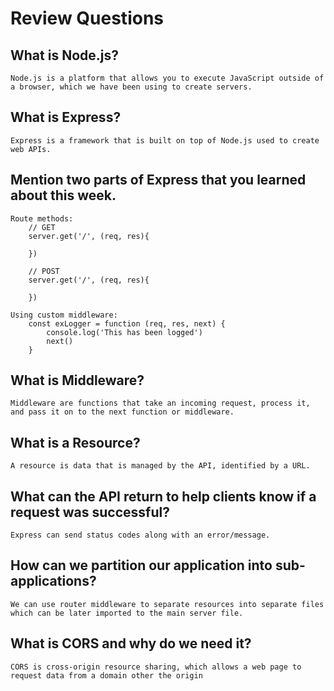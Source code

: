 # Review Questions

## What is Node.js?
    Node.js is a platform that allows you to execute JavaScript outside of a browser, which we have been using to create servers.

## What is Express?
    Express is a framework that is built on top of Node.js used to create web APIs.

## Mention two parts of Express that you learned about this week.
    Route methods: 
        // GET
        server.get('/', (req, res){

        })

        // POST
        server.get('/', (req, res){

        })

    Using custom middleware:
        const exLogger = function (req, res, next) {
            console.log('This has been logged')
            next()
        }    

## What is Middleware?
    Middleware are functions that take an incoming request, process it, and pass it on to the next function or middleware.

## What is a Resource?
    A resource is data that is managed by the API, identified by a URL.

## What can the API return to help clients know if a request was successful?
    Express can send status codes along with an error/message.

## How can we partition our application into sub-applications?
    We can use router middleware to separate resources into separate files which can be later imported to the main server file.

## What is CORS and why do we need it?
    CORS is cross-origin resource sharing, which allows a web page to request data from a domain other the origin
